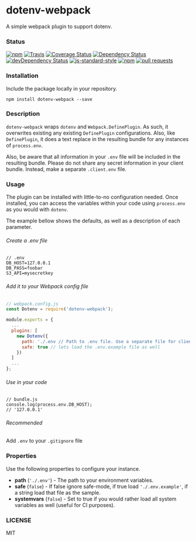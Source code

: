 # dotenv-webpack

A simple webpack plugin to support dotenv.

### Status

[![npm](https://img.shields.io/npm/v/dotenv-webpack.svg?maxAge=0&style=flat)](https://www.npmjs.com/package/dotenv-webpack)
[![Travis](https://travis-ci.org/mrsteele/dotenv-webpack.svg?branch=master)](https://travis-ci.org/mrsteele/dotenv-webpack)
[![Coverage Status](https://coveralls.io/repos/github/mrsteele/dotenv-webpack/badge.svg?branch=master)](https://coveralls.io/github/mrsteele/dotenv-webpack?branch=master)
[![Dependency Status](https://david-dm.org/mrsteele/dotenv-webpack.svg)](https://david-dm.org/mrsteele/dotenv-webpack)
[![devDependency Status](https://david-dm.org/mrsteele/dotenv-webpack/dev-status.svg)](https://david-dm.org/mrsteele/dotenv-webpack?type=dev)
[![js-standard-style](https://img.shields.io/badge/code%20style-standard-brightgreen.svg)](http://standardjs.com/)
[![npm](https://img.shields.io/npm/l/dotenv-webpack.svg?maxAge=0&style=flat)](https://raw.githubusercontent.com/mrsteele/dotenv-webpack/master/LICENSE)
[![pull requests](https://img.shields.io/badge/pull%20requests-accepting-brightgreen.svg?style=flat)](https://github.com/mrsteele/dotenv-webpack/fork)

### Installation

Include the package locally in your repository.

`npm install dotenv-webpack --save`

### Description

`dotenv-webpack` wraps `dotenv` and `Webpack.DefinePlugin`. As such, it overwrites existing any existing `DefinePlugin` configurations. Also, like `DefinePlugin`, it does a text replace in the resulting bundle for any instances of `process.env`.

Also, be aware that all information in your `.env` file will be included in the resulting bundle. Please do not share any secret information in your client bundle. Instead, make a separate `.client.env` file.

### Usage

The plugin can be installed with little-to-no configuration needed. Once installed, you can access the variables within your code using `process.env` as you would with `dotenv`.

The example bellow shows the defaults, as well as a description of each parameter.

###### Create a .env file

```
// .env
DB_HOST=127.0.0.1
DB_PASS=foobar
S3_API=mysecretkey

```
###### Add it to your Webpack config file
```javascript
// webpack.config.js
const Dotenv = require('dotenv-webpack');

module.exports = {
  ...
  plugins: [
    new Dotenv({
      path: './.env // Path to .env file. Use a separate file for client configuration
      safe: true // lets load the .env.example file as well
    })
  ]
  ...
};
```

###### Use in your code

```
// bundle.js
console.log(process.env.DB_HOST);
// '127.0.0.1'
```

###### Recommended
Add `.env` to your `.gitignore` file


### Properties

Use the following properties to configure your instance.

* **path** (`'./.env'`) - The path to your environment variables.
* **safe** (`false`) - If false ignore safe-mode, if true load `'./.env.example'`, if a string load that file as the sample.
* **systemvars** (`false`) - Set to true if you would rather load all system variables as well (useful for CI purposes).

### LICENSE

MIT
